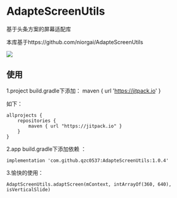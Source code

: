 # AdapteScreenUtils
基于头条方案的屏幕适配库

本库基于https://github.com/niorgai/AdapteScreenUtils

[![](https://jitpack.io/v/qzc0537/AdapteScreenUtils.svg)](https://jitpack.io/#qzc0537/AdapteScreenUtils)


使用
--
1.project build.gradle下添加：
maven { url 'https://jitpack.io' }

如下：

```
allprojects {
    repositories {
        maven { url "https://jitpack.io" }
    }
}
```

2.app build.gradle下添加依赖 ：

```
implementation 'com.github.qzc0537:AdapteScreenUtils:1.0.4'
```

3.愉快的使用：
```
AdaptScreenUtils.adaptScreen(mContext, intArrayOf(360, 640), isVerticalSlide)
